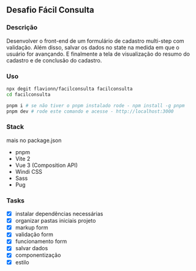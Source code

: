 ## Desafio Fácil Consulta

### Descrição
Desenvolver o front-end de um formulário de cadastro multi-step com validação. Além disso, salvar os dados no state na medida em que o usuário for avançando. E finalmente a tela de visualização do resumo do cadastro e de conclusão do cadastro.

### Uso
```bash
npx degit flavionn/facilconsulta facilconsulta
cd facilconsulta

pnpm i # se não tiver o pnpm instalado rode - npm install -g pnpm
pnpm dev # rode este comando e acesse - http://localhost:3000
```

### Stack
mais no package.json
- pnpm
- Vite 2
- Vue 3 (Composition API)
- Windi CSS
- Sass
- Pug

### Tasks
- [x] instalar dependências necessárias
- [x] organizar pastas iniciais projeto
- [x] markup form
- [x] validação form
- [x] funcionamento form
- [x] salvar dados
- [x] componentização
- [x] estilo
